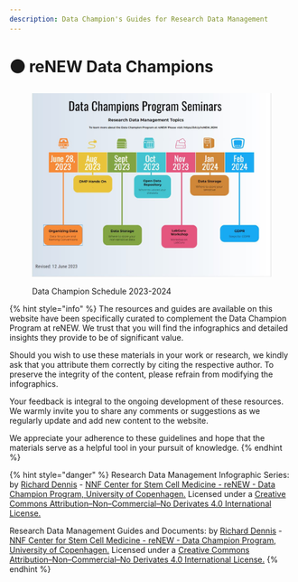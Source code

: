 ```yaml
---
description: Data Champion's Guides for Research Data Management
---
```


# ⚫ reNEW Data Champions

<figure><img src="../.gitbook/assets/Capture.JPG" alt=""><figcaption><p>Data Champion Schedule 2023-2024</p></figcaption></figure>

{% hint style="info" %}
The resources and guides are available on this website have been specifically curated to complement the Data Champion Program at reNEW. We trust that you will find the infographics and detailed insights they provide to be of significant value.

Should you wish to use these materials in your work or research, we kindly ask that you attribute them correctly by citing the respective author. To preserve the integrity of the content, please refrain from modifying the infographics.

Your feedback is integral to the ongoing development of these resources. We warmly invite you to share any comments or suggestions as we regularly update and add new content to the website.

We appreciate your adherence to these guidelines and hope that the materials serve as a helpful tool in your pursuit of knowledge.
{% endhint %}

{% hint style="danger" %}
Research Data Management Infographic Series: by [Richard Dennis](mailto:richard.dennis@sund.ku.dk) - [NNF Center for Stem Cell Medicine - reNEW - Data Champion Program, University of Copenhagen.](https://renew.ku.dk/)  Licensed under a [Creative Commons Attribution–Non–Commercial–No Derivates 4.0 International License.](https://creativecommons.org/licenses/by-nc-nd/4.0/)



Research Data Management Guides and Documents: by [Richard Dennis](mailto:richard.dennis@sund.ku.dk) - [NNF Center for Stem Cell Medicine - reNEW - Data Champion Program, University of Copenhagen.](https://renew.ku.dk/)  Licensed under a [Creative Commons Attribution–Non–Commercial–No Derivates 4.0 International License.](https://creativecommons.org/licenses/by-nc-nd/4.0/)
{% endhint %}
